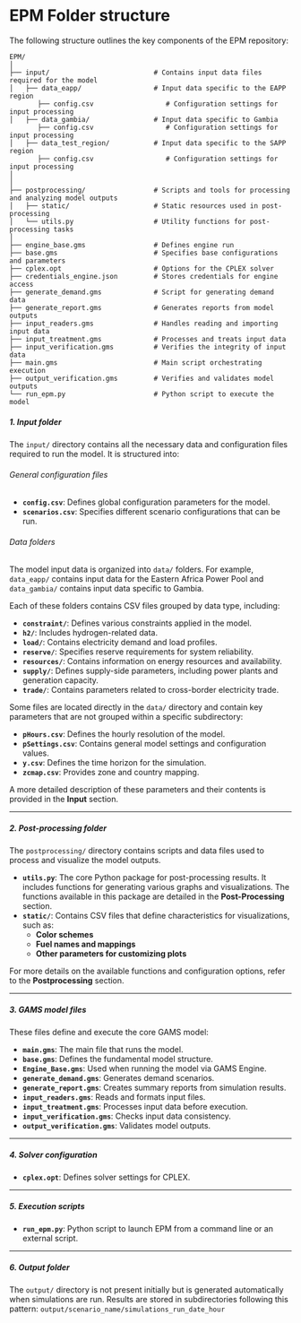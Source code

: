 # EPM Folder structure

The following structure outlines the key components of the EPM repository:
```plaintext
EPM/
│
├── input/                          # Contains input data files required for the model
│   ├── data_eapp/                  # Input data specific to the EAPP region
       ├── config.csv                  # Configuration settings for input processing
│   ├── data_gambia/                # Input data specific to Gambia
       ├── config.csv                  # Configuration settings for input processing
│   ├── data_test_region/           # Input data specific to the SAPP region
       ├── config.csv                  # Configuration settings for input processing
│   
│
├── postprocessing/                 # Scripts and tools for processing and analyzing model outputs
│   ├── static/                     # Static resources used in post-processing
│   └── utils.py                    # Utility functions for post-processing tasks
│
├── engine_base.gms                 # Defines engine run
├── base.gms                        # Specifies base configurations and parameters
├── cplex.opt                       # Options for the CPLEX solver
├── credentials_engine.json         # Stores credentials for engine access
├── generate_demand.gms             # Script for generating demand data
├── generate_report.gms             # Generates reports from model outputs
├── input_readers.gms               # Handles reading and importing input data
├── input_treatment.gms             # Processes and treats input data
├── input_verification.gms          # Verifies the integrity of input data
├── main.gms                        # Main script orchestrating execution
├── output_verification.gms         # Verifies and validates model outputs
└── run_epm.py                      # Python script to execute the model
```

##### 1. Input folder
The `input/` directory contains all the necessary data and configuration files required to run the model. It is structured into:

###### General configuration files
- **`config.csv`**: Defines global configuration parameters for the model.
- **`scenarios.csv`**: Specifies different scenario configurations that can be run.

###### Data folders
The model input data is organized into `data/` folders. For example, `data_eapp/` contains input data for the Eastern Africa Power Pool and `data_gambia/` contains input data specific to Gambia.

Each of these folders contains CSV files grouped by data type, including:

- **`constraint/`**: Defines various constraints applied in the model.
- **`h2/`**: Includes hydrogen-related data.
- **`load/`**: Contains electricity demand and load profiles.
- **`reserve/`**: Specifies reserve requirements for system reliability.
- **`resources/`**: Contains information on energy resources and availability.
- **`supply/`**: Defines supply-side parameters, including power plants and generation capacity.
- **`trade/`**: Contains parameters related to cross-border electricity trade.

Some files are located directly in the `data/` directory and contain key parameters that are not grouped within a specific subdirectory:

- **`pHours.csv`**: Defines the hourly resolution of the model.
- **`pSettings.csv`**: Contains general model settings and configuration values.
- **`y.csv`**: Defines the time horizon for the simulation.
- **`zcmap.csv`**: Provides zone and country mapping.

A more detailed description of these parameters and their contents is provided in the **Input** section.

---

##### 2. Post-processing folder
The `postprocessing/` directory contains scripts and data files used to process and visualize the model outputs.

- **`utils.py`**: The core Python package for post-processing results. It includes functions for generating various graphs and visualizations. The functions available in this package are detailed in the **Post-Processing** section.
- **`static/`**: Contains CSV files that define characteristics for visualizations, such as:
  - **Color schemes**
  - **Fuel names and mappings**
  - **Other parameters for customizing plots**
  
For more details on the available functions and configuration options, refer to the **Postprocessing** section.

---

##### 3. GAMS model files
These files define and execute the core GAMS model:

- **`main.gms`**: The main file that runs the model.
- **`base.gms`**: Defines the fundamental model structure.
- **`Engine_Base.gms`**: Used when running the model via GAMS Engine.
- **`generate_demand.gms`**: Generates demand scenarios.
- **`generate_report.gms`**: Creates summary reports from simulation results.
- **`input_readers.gms`**: Reads and formats input files.
- **`input_treatment.gms`**: Processes input data before execution.
- **`input_verification.gms`**: Checks input data consistency.
- **`output_verification.gms`**: Validates model outputs.

---

##### 4. Solver configuration
- **`cplex.opt`**: Defines solver settings for CPLEX.

---

##### 5. Execution scripts
- **`run_epm.py`**: Python script to launch EPM from a command line or an external script.

---

##### 6. Output folder
The `output/` directory is not present initially but is generated automatically when simulations are run. Results are stored in subdirectories following this pattern: `output/scenario_name/simulations_run_date_hour`
